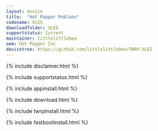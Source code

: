 ```yaml
---
layout: device
title:  "Hot Pepper Poblano"
codename: VLE5
downloadfolder: VLE5
supportstatus: Current
maintainer: littlelittlebee
oem: Hot Pepper Inc
devicetree: https://github.com/littlelittlebee/TWRP-VLE5
---
```


{% include disclaimer.html %}

{% include supportstatus.html %}

{% include appinstall.html %}

{% include download.html %}

{% include twrpinstall.html %}

{% include fastbootinstall.html %}

